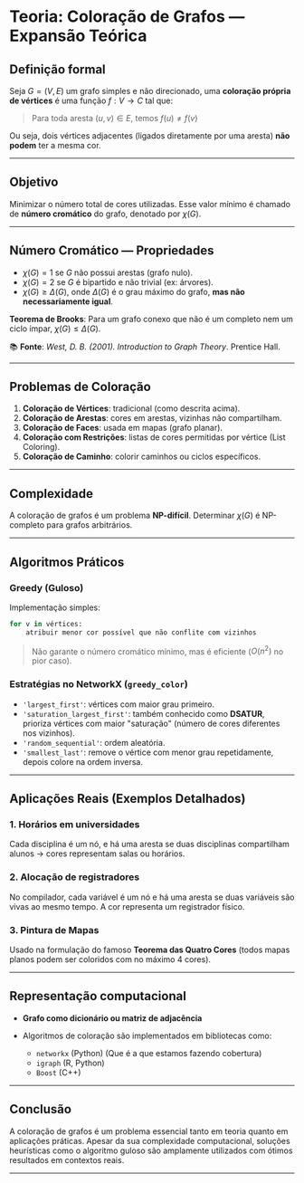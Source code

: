 # Teoria: Coloração de Grafos — Expansão Teórica

## Definição formal

Seja $G = (V, E)$ um grafo simples e não direcionado, uma **coloração própria de vértices** é uma função $f: V \rightarrow C$ tal que:

> Para toda aresta $(u, v) \in E$, temos $f(u) \ne f(v)$

Ou seja, dois vértices adjacentes (ligados diretamente por uma aresta) **não podem** ter a mesma cor.

---

## Objetivo

Minimizar o número total de cores utilizadas. Esse valor mínimo é chamado de **número cromático** do grafo, denotado por $\chi(G)$.

---

## Número Cromático — Propriedades

* $\chi(G) = 1$ se $G$ não possui arestas (grafo nulo).
* $\chi(G) = 2$ se $G$ é bipartido e não trivial (ex: árvores).
* $\chi(G) \geq \Delta(G)$, onde $\Delta(G)$ é o grau máximo do grafo, **mas não necessariamente igual**.

**Teorema de Brooks**: Para um grafo conexo que não é um completo nem um ciclo ímpar, $\chi(G) \leq \Delta(G)$.

📚 **Fonte**: *West, D. B. (2001). Introduction to Graph Theory*. Prentice Hall.

---

## Problemas de Coloração

1. **Coloração de Vértices**: tradicional (como descrita acima).
2. **Coloração de Arestas**: cores em arestas, vizinhas não compartilham.
3. **Coloração de Faces**: usada em mapas (grafo planar).
4. **Coloração com Restrições**: listas de cores permitidas por vértice (List Coloring).
5. **Coloração de Caminho**: colorir caminhos ou ciclos específicos.

---

## Complexidade

A coloração de grafos é um problema **NP-difícil**. Determinar $\chi(G)$ é NP-completo para grafos arbitrários.

---

## Algoritmos Práticos

### Greedy (Guloso)

Implementação simples:

```python
for v in vértices:
    atribuir menor cor possível que não conflite com vizinhos
```

> Não garante o número cromático mínimo, mas é eficiente ($O(n^2)$ no pior caso).

### Estratégias no NetworkX (`greedy_color`)

* `'largest_first'`: vértices com maior grau primeiro.
* `'saturation_largest_first'`: também conhecido como **DSATUR**, prioriza vértices com maior "saturação" (número de cores diferentes nos vizinhos).
* `'random_sequential'`: ordem aleatória.
* `'smallest_last'`: remove o vértice com menor grau repetidamente, depois colore na ordem inversa.

---

## Aplicações Reais (Exemplos Detalhados)

### 1. **Horários em universidades**

Cada disciplina é um nó, e há uma aresta se duas disciplinas compartilham alunos → cores representam salas ou horários.

### 2. **Alocação de registradores**

No compilador, cada variável é um nó e há uma aresta se duas variáveis são vivas ao mesmo tempo. A cor representa um registrador físico.

### 3. **Pintura de Mapas**

Usado na formulação do famoso **Teorema das Quatro Cores** (todos mapas planos podem ser coloridos com no máximo 4 cores).


---

## Representação computacional

* **Grafo como dicionário ou matriz de adjacência**
* Algoritmos de coloração são implementados em bibliotecas como:

  * `networkx` (Python) (Que é a que estamos fazendo cobertura)
  * `igraph` (R, Python)
  * `Boost` (C++)

---

## Conclusão

A coloração de grafos é um problema essencial tanto em teoria quanto em aplicações práticas. Apesar da sua complexidade computacional, soluções heurísticas como o algoritmo guloso são amplamente utilizados com ótimos resultados em contextos reais.

---
